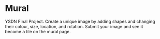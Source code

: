 # Mural

YSDN Final Project. 
Create a unique image by adding shapes and changing their colour, size, location, and rotation. Submit your image and see it become a tile on the mural page.


